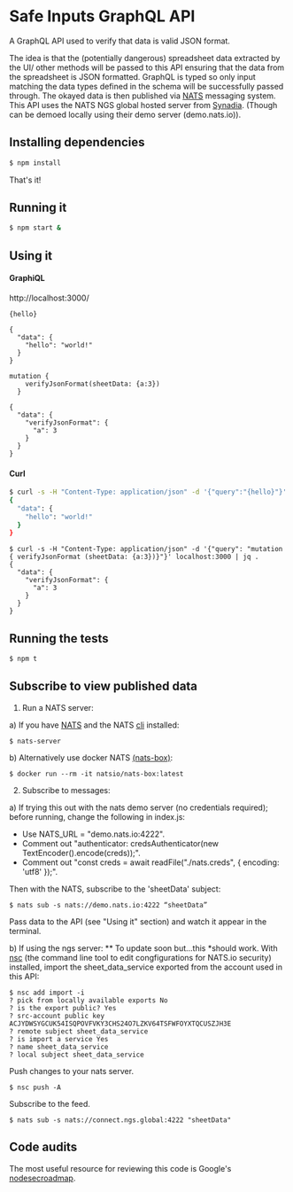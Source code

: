 # Safe Inputs GraphQL API 

A GraphQL API used to verify that data is valid JSON format. 

The idea is that the (potentially dangerous) spreadsheet data extracted by the UI/ other methods will be passed to this API ensuring that the data from the spreadsheet is JSON formatted. GraphQL is typed so only input matching the data types defined in the schema will be successfully passed through.  The okayed data is then published via [NATS](https://nats.io/) messaging system. This API uses the NATS NGS global hosted server from [Synadia](https://synadia.com/ngs). (Though can be demoed locally using their demo server (demo.nats.io)).

## Installing dependencies

```bash
$ npm install
```

That's it!

## Running it

```bash
$ npm start &
```

## Using it
#### GraphiQL 
http://localhost:3000/ 
```
{hello}

{
  "data": {
    "hello": "world!"
  }
}
```
```
mutation {
    verifyJsonFormat(sheetData: {a:3})
  }

{
  "data": {
    "verifyJsonFormat": {
      "a": 3
    }
  }
}
```

#### Curl
```bash
$ curl -s -H "Content-Type: application/json" -d '{"query":"{hello}"}' localhost:3000 | jq .
{
  "data": {
    "hello": "world!"
  }
}
```

```
$ curl -s -H "Content-Type: application/json" -d '{"query": "mutation { verifyJsonFormat (sheetData: {a:3})}"}' localhost:3000 | jq .
{
  "data": {
    "verifyJsonFormat": {
      "a": 3
    }
  }
}
```

## Running the tests

```bash
$ npm t
```

## Subscribe to view published data
1. Run a NATS server:

a) If you have [NATS](https://docs.nats.io/running-a-nats-service/introduction/installation) and the NATS [cli](https://github.com/nats-io/natscli) installed:
```
$ nats-server
```
b) Alternatively use docker NATS [(nats-box)](https://github.com/nats-io/nats-box):
```
$ docker run --rm -it natsio/nats-box:latest
```
2. Subscribe to messages:

a) If trying this out with the nats demo server (no credentials required); before running, change the following in index.js:
* Use NATS_URL = "demo.nats.io:4222".
* Comment out "authenticator: credsAuthenticator(new TextEncoder().encode(creds));".
* Comment out "const creds = await readFile("./nats.creds", { encoding: 'utf8' });". 

Then with the NATS, subscribe to the 'sheetData' subject:
```
$ nats sub -s nats://demo.nats.io:4222 “sheetData”
```
Pass data to the API (see "Using it" section) and watch it appear in the terminal. 

b) If using the ngs server:
** To update soon but...this *should work.
With [nsc](https://docs.nats.io/using-nats/nats-tools/nsc) (the command line tool to edit congfigurations for NATS.io security) installed, import the sheet_data_service exported from the account used in this API:
```
$ nsc add import -i
? pick from locally available exports No
? is the export public? Yes
? src-account public key ACJYDWSYGCUK54ISQPOVFVKY3CHS24O7LZKV64TSFWFOYXTQCUSZJH3E
? remote subject sheet_data_service
? is import a service Yes
? name sheet_data_service
? local subject sheet_data_service
```
Push changes to your nats server.
```
$ nsc push -A
```
Subscribe to the feed. 
```
$ nats sub -s nats://connect.ngs.global:4222 "sheetData" 
```
## Code audits

The most useful resource for reviewing this code is Google's [nodesecroadmap](https://github.com/google/node-sec-roadmap).
